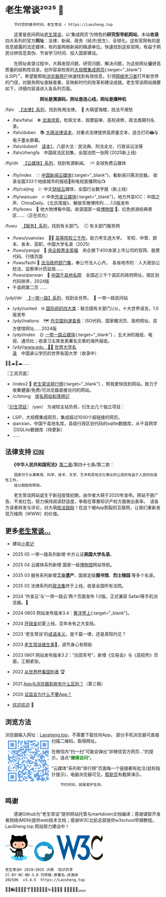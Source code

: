 老生常谈²⁰²⁵ 🐍
========
<link rel="canonical" href="https://Laosheng.top" />

		节约您的搜寻时间，老生常谈 ⚡ https://Laosheng.top

　　这里是民间网站[老生常谈](https://Laosheng.top)，以‘集成网页’为特色的**研究型导航网站**。本站**收录**四大系列的官方**网址**：法律、新闻、政务（经济/民生）、全球化。这些官网有的是信息披露的法定媒体，有的是网络新闻的稿源单位。快速找到这些官网，有益于网民分辨信息真伪、节省学习时间、投入国家建设。

　　在网址收录过程中，大萌发现问题、研究问题、解决问题，为这些网址**设计**高质量的结构性目录，创作容易检索的[大规模集成网页](https://cn.bing.com/search?q=大规模集成网页){:target="_blank"}(LSIP)<sup>⇗</sup>。希望能帮助<u>浏览器用户</u>快速找到有效信息，引领<u>网络学习者</u>打开新世界的门径，对服务网址查缺查重，反映新时代的改革和建设成就。老生常谈网站摘要如下，详细内容请进入各系列页面。

<p align="center"><b>网址是溯源码，网址是连心线，网址是播种机</b></p>

/falv ⠀[【法律】系列](falv)，找到有用法律。　🗼 大萌望海楼，找法不用愁

  + /falv/fahai　☸️ [法海求索](falv/fahai)，检索文本、观摩庭审、高校进修，政法类期刊名录。
  + /falv/duben　📚 [大萌法律读本](falv/duben)，对重点法律提供高质量文本，适合打印🖨与电子墨水屏幕。
  + /falv/duben1　[读本1](falv/duben1)，八部大法：民法典、刑法全文、行政诉讼法等
  + /falv/zhengfa　中国政法区划集，全国法院一张网 (2025新上线)

/fly/dir ⠀[【云媒体】系列](fly/dir)，找到有源新闻。　⛅ 全球免费云媒体

  + /fly/index　☁ [中国新闻云媒体](fly){:target="_blank"}，看新闻只需浏览器。  收录全国333个地级城市的报纸📰和电视直播网址📺
  + /fly/caijing　💹 中文[财经云](fly/caijing)媒体，全国行业数字报（新上线）
  + /fly/waixuan　🔥 中央[外宣云媒体](fly/waixuan ){:target="_blank"}，地方外宣ICC：中国之声、ChinaDaily、《北京周报》、解放军微博阵列……1.0版发布
  + /fly/bowu　🐲 地大物博看中国，收录国家一级[博物馆](fly/bowu) 🏺、红色旅游经典景区……（正在优化）

/fuwu ⠀[【服务】系列](fuwu)，找到有关部门。　🕘 有关部门服务网

  + /fuwu/yuanxiao　👨‍🎓 [高等院校三千所](fuwu/yuanxiao)，助力考生选大学。　军校、中管、部本、省本、高职，中国大学名录（2025）
  + /fuwu/yangqi　🧧 [央企股票全家福](fuwu/yangqi)　央企旗下400余家上市公司的官网、股票代码、行情页面
  + /fuwu/fazhi 🏢 <a href="fuwu/fazhi" target="fazhiye" title="省地级法治部门">法治政府部门集</a>，奉公守法人心齐。　各省地市的：人大政协公检法、监察审计药监局……
  + /fuwu/qianxian　📑 [中国千县地名网](fuwu/qianxian)　全国近三千个县区的政府网址，按区划代码排序，2024版
  + 千县网第二页 ……

/ydyl/dir ⠀[【一带一路】系列](ydyl/dir)，找到全世界。　💃 一带一路民间站

  + /ydyl/united　🌐 [国际组织四大类](ydyl/united )：联合国有关部门🇺🇳，十大世界语言。1.0版发布
  + /ydyl/nations　🗺 [外交国别速查表](ydyl/nations)：ISO代码、国家概况页、政府网址、双方使馆网址……2024版
  + /ydyl/index　🌞 [一带一路云媒体](ydyl){:target="_blank"} ，五大洲的报纸、电视、通讯社；收录习主席发表署名文章的海外报纸。
  + /ydyl/www.edu　👩‍🎓 [世界大学名录](ydyl/www.edu)　中国承认学历的世界各国大学（收录中）

   🚄🚃☁🚃☁……


〖工具页面〗
  + /index2 🚩 [老生常谈排行榜](index2.html "大浪淘沙，精选网站"){:target="_blank"} ，帮我更快找到网站。致力于收集健康/免费/可浏览器直接访问的网站。
  + /c/timing ⠀[提名网站和落榜记](c/timing)

〖[衍生项目](yan)〗 /yan/　为减轻主站负担，衍生出几个独立项目：
  + LSIP，大规模集成网页，集成超过1000个超链接的网页。
  + qianxian，中国千县地名库，县级行政区划代码的sqlite数据库，从千县网学习SQLite数据库（待更新）
  + ……


法律支持 🇨🇳
--------

　　**《中华人民共和国宪法》**[第二章](https://laosheng.top/falv/2018-xianfa.txt#第二章公民的基本权利和义务)/第四十七条/第二款：

		国家对于从事教育、科学、技术、文学、艺术和其他文化事业的公民的有益于人民的创造性工作，
		给以鼓励和帮助。

　　老生常谈网站诞生于新冠疫情初期，由作者大萌于2020年发布。网站不嵌广告、不发红包，努力保持阅读舒适度，争取在尊重知识产权方面做出表率。　请各方读者转发与评论，对大萌[依法鼓励](https://Laosheng.top/c/author "联系作者")！在这个被App割裂的互联网，让我们重新发现万维网（WWW）的价值。


更多[老生常谈…](c/)
-------------

+ 建站[小笔记](broad/blog.txt "建站心得")
+ 2025 05 一带一路系列新增 中方认证**美国大学名录**。
+ 2025 04 云媒体系列新增 国家一级[博物馆](fly/bowu '地大物博看中国')网站导航。
+ 2025 03 服务系列新增**工业遗产**、国家定级**图书馆**、**烈士陵园** 等多个名录。
+ 2025 02 法律系列的[政法集](falv/zhengfa)终于上线，收录全国所有法院。

+ 2024 '外宣云'与'一带一路云'两个页面发布 1.0版，正式兼容 Safari等手机浏览器。📱
+ 2024 0803 网站发布版本3.4：[黄洋界上](https://github.com/DiamonWoo/Laosheng.top/releases/tag/v3.4){:target="_blank"}。
+ 2024 [环球金](ydyl/jiaoyisuo)初夏上线，百年未有之大变局。
+ 2023 ‘老生常谈’的[成语本义](c/chengyu)，是千篇一律，还是真知灼见？
+ 2023 [老生常谈维生素](c/vall)🥗，调节身心有帮助
+ 2023 0801 网站发布版本3.2：“古田军号”，新增《交易会》与《高校所》页面，工期紧张。

+ 2022 [从世界杯看国别表](broad/2022/worldcup) 🏆
+ 2021 [App与浏览器到底有什么区别？](c/app-browser-diff.txt)（第三稿）
+ 2020 [证监会为什么不要App？](c/8-证券信息披露的法定媒体.txt)
+ [欢迎欢迎](c/speech "初心与历程") 🙂


浏览方法
--------

浏览器输入网址：[Laosheng.top](https://laosheng.top '老生常谈')，不需要下载任何App。<img src="./indexQR-Blue.png" align="left"> 部分手机浏览器可直接扫描二维码，取得网址。 

在微信内“扫一扫”可能会弹出“非微信官方网页…”的提示，请点“<font color="green"><b>继续访问</b></font>”。

“云媒体”系列和“排行榜”页面每一个链接都有批注(鼠标指针提示)，电脑浏览器可见，[帮助页](c/helpweb "老生常谈站点的浏览帮助")有截屏演示。


		节约时间，就是爱护生命。


鸣谢
------

　　感谢Github为“老生常谈”提供网站托管与markdown文档编译；感谢谋智开发者网络(MDN)提供web技术文档；感谢W3C北航总部提供w3school早期教程。 LaoSheng.top 网站努力建设中！  

![感谢Github支持本站](yan/thanks4github.png)<!-- http://loucypher.github.io/images/octocat.png -->
![谋智开发者网络](yan/thanks4MDN.png)
![W3C北航总部](yan/thanks4W3C.png)

	老生常谈© 2019~2025 大萌	知识共享
	CC-BY-NC-ND-3.0	可转载-原署名-非演绎
	202506	v3.4.5	https://Laosheng.top

🎁🎅🛍💎🎀🥳💐🍸🍹🍺🍻🥂🍷🥃☕🍵🥣🍝🍜 🍇🍉🍰🧀🥧₂₀₂₅
